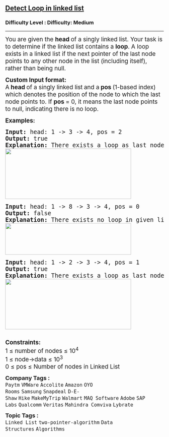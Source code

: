 <h2><a href="https://www.geeksforgeeks.org/problems/detect-loop-in-linked-list/1?page=1&sortBy=submissions&category%5B%5D=Linked%2BList">Detect Loop in linked list</a></h2><h3>Difficulty Level : Difficulty: Medium</h3><hr><div class="problems_problem_content__Xm_eO"><p><span style="font-size: 18.6667px;">You are given the <strong>head </strong>of a singly linked list. Your task is to determine if the linked list contains a <strong>loop</strong>. A loop exists in a linked list if the next pointer of the last node points to any other node in the list (including itself), rather than being null.</span></p>
<p><span style="font-size: 14pt;"><strong>Custom Input format:</strong><br>A<strong> head </strong>of a singly linked list<strong> </strong>and a<strong> </strong><strong>pos </strong>(1-based index) which denotes the position of the node to which the last node points to. </span><span style="font-size: 18.6667px;">If <strong>pos </strong>= 0, it means the last node points to null, indicating there is no loop.</span></p>
<p><span style="font-size: 14pt;"><strong>Examples:</strong></span></p>
<pre><span style="font-size: 14pt;"><strong>Input: </strong>head: 1 -&gt; 3 -&gt; 4, pos = 2
<strong>Output: </strong>true<strong>
Explanation: </strong>There exists a loop as last node is connected back to the second node.<strong><br></strong><strong><img src="https://media.geeksforgeeks.org/img-practice/prod/addEditProblem/700099/Web/Other/blobid1_1718699705.png" width="400" height="160"></strong><br></span></pre>
<pre><span style="font-size: 14pt;"><strong>Input: </strong>head:<strong> </strong>1 -&gt; 8 -&gt; 3 -&gt; 4, pos = 0
<strong>Output: </strong>false<strong>
Explanation: </strong>There exists no loop in given linked list.<strong><br></strong><strong><img src="https://media.geeksforgeeks.org/img-practice/prod/addEditProblem/700099/Web/Other/blobid2_1718699755.png" width="400" height="100"></strong><br></span></pre>
<pre><span style="font-size: 14pt;"><strong>Input: </strong>head: 1 -&gt; 2 -&gt; 3 -&gt; 4, pos = 1
<strong>Output: </strong>true<strong>
Explanation: </strong>There exists a loop as last node is connected back to the first node.<strong><br></strong></span><span style="font-size: 14pt;"><img src="https://media.geeksforgeeks.org/img-practice/prod/addEditProblem/700332/Web/Other/blobid2_1718609744.png" width="400" height="160"></span><br><br></pre>
<p><span style="font-size: 14pt;"><strong>Constraints:</strong></span><br><span style="font-size: 14pt;">1 ≤ number of nodes ≤ 10<sup>4</sup><br>1 ≤ node-&gt;data ≤ 10<sup>3&nbsp; &nbsp; &nbsp; &nbsp;</sup></span><span style="font-size: 18.6667px;"><br></span><span style="font-size: 14pt;">0&nbsp;</span><span style="font-size: 18.6667px;">≤&nbsp;</span><span style="font-size: 14pt;">pos&nbsp;</span><span style="font-size: 18.6667px;">≤ Number of nodes in Linked List</span></p></div><p><span style=font-size:18px><strong>Company Tags : </strong><br><code>Paytm</code>&nbsp;<code>VMWare</code>&nbsp;<code>Accolite</code>&nbsp;<code>Amazon</code>&nbsp;<code>OYO Rooms</code>&nbsp;<code>Samsung</code>&nbsp;<code>Snapdeal</code>&nbsp;<code>D-E-Shaw</code>&nbsp;<code>Hike</code>&nbsp;<code>MakeMyTrip</code>&nbsp;<code>Walmart</code>&nbsp;<code>MAQ Software</code>&nbsp;<code>Adobe</code>&nbsp;<code>SAP Labs</code>&nbsp;<code>Qualcomm</code>&nbsp;<code>Veritas</code>&nbsp;<code>Mahindra Comviva</code>&nbsp;<code>Lybrate</code>&nbsp;<br><p><span style=font-size:18px><strong>Topic Tags : </strong><br><code>Linked List</code>&nbsp;<code>two-pointer-algorithm</code>&nbsp;<code>Data Structures</code>&nbsp;<code>Algorithms</code>&nbsp;